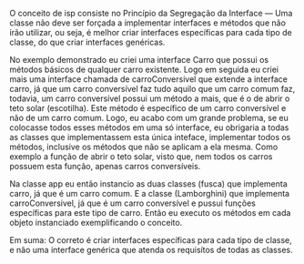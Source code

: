 O conceito de isp consiste no Princípio da Segregação da 
Interface — Uma classe não deve ser forçada a implementar 
interfaces e métodos que não irão utilizar, ou seja, é melhor
criar interfaces específicas para cada tipo de classe, do que
criar interfaces genéricas.

No exemplo demonstrado eu criei uma interface Carro que possui
os métodos básicos de qualquer carro existente. Logo em seguida eu criei
mais uma interface chamada de carroConversivel que extende a interface
carro, já que um carro conversível faz tudo aquilo que um carro comum faz,
todavia, um carro conversível possui um método a mais, que é o de 
abrir o teto solar (escotilha). Este método é específico de um carro 
conversível e não de um carro comum. Logo, eu acabo com um grande problema,
se eu colocasse todos esses métodos em uma só interface, eu obrigaria a todas
as classes que implementassem esta única inteface, implementar todos os
métodos, inclusive os métodos que não se aplicam a ela mesma. Como exemplo
a função de abrir o teto solar, visto que, nem todos os carros possuem 
esta função, apenas carros conversíveis.

Na classe app eu então instancio as duas classes (fusca) que implementa
carro, já que é um carro comum. E a classe (Lamborghini) que implementa
carroConversivel, já que é um carro conversível e pussui funções 
específicas para este tipo de carro.
Então eu executo os métodos em cada objeto instanciado exemplificando 
o conceito.

Em suma:
O correto é criar interfaces específicas para cada tipo de classe, e não
uma interface genérica que atenda os requisítos de todas as classes.


